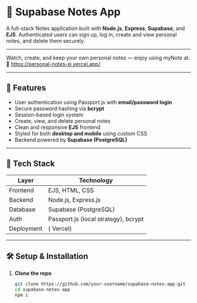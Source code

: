 # 📝 Supabase Notes App

A full-stack Notes application built with **Node.js**, **Express**, **Supabase**, and **EJS**. Authenticated users can sign up, log in, create and view personal notes, and delete them securely.

---

Watch, create, and keep your own personal notes — enjoy using myNote at:
🔗 https://personal-notes-xi.vercel.app/





---

## 🚀 Features

- User authentication using Passport.js with **email/password login**
- Secure password hashing via **bcrypt**
- Session-based login system
- Create, view, and delete personal notes
- Clean and responsive **EJS** frontend
- Styled for both **desktop and mobile** using custom CSS
- Backend powered by **Supabase (PostgreSQL)**

---

## 🧠 Tech Stack

| Layer       | Technology                |
|------------|---------------------------|
| Frontend   | EJS, HTML, CSS            |
| Backend    | Node.js, Express.js       |
| Database   | Supabase (PostgreSQL)     |
| Auth       | Passport.js (local strategy), bcrypt |
| Deployment | ( Vercel) |

---

## 🛠️ Setup & Installation

1. **Clone the repo**
   ```bash
   git clone https://github.com/your-username/supabase-notes-app.git
   cd supabase-notes-app
   npm i
   
